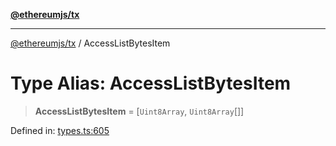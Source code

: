 [**@ethereumjs/tx**](../README.md)

***

[@ethereumjs/tx](../README.md) / AccessListBytesItem

# Type Alias: AccessListBytesItem

> **AccessListBytesItem** = \[`Uint8Array`, `Uint8Array`[]\]

Defined in: [types.ts:605](https://github.com/ethereumjs/ethereumjs-monorepo/blob/master/packages/tx/src/types.ts#L605)
